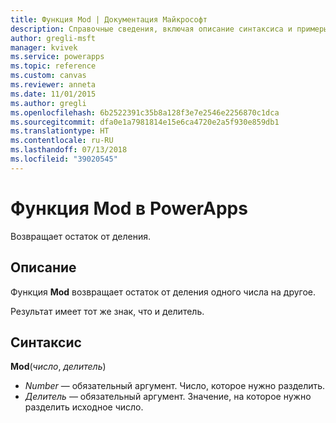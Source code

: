 ```yaml
---
title: Функция Mod | Документация Майкрософт
description: Справочные сведения, включая описание синтаксиса и примеры, относительно функции Mod в PowerApps
author: gregli-msft
manager: kvivek
ms.service: powerapps
ms.topic: reference
ms.custom: canvas
ms.reviewer: anneta
ms.date: 11/01/2015
ms.author: gregli
ms.openlocfilehash: 6b2522391c35b8a128f3e7e2546e2256870c1dca
ms.sourcegitcommit: dfa0e1a7981814e15e6ca4720e2a5f930e859db1
ms.translationtype: HT
ms.contentlocale: ru-RU
ms.lasthandoff: 07/13/2018
ms.locfileid: "39020545"
---
```

# <a name="mod-function-in-powerapps"></a>Функция Mod в PowerApps
Возвращает остаток от деления.

## <a name="description"></a>Описание
Функция **Mod** возвращает остаток от деления одного числа на другое.

Результат имеет тот же знак, что и делитель.

## <a name="syntax"></a>Синтаксис
**Mod**(*число*, *делитель*)

* *Number* — обязательный аргумент. Число, которое нужно разделить.
* *Делитель* — обязательный аргумент.  Значение, на которое нужно разделить исходное число.

